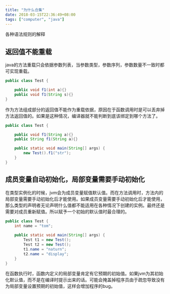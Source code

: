 ```yaml
---
title: "为什么合集"
date: 2018-03-15T22:36:49+08:00
tags: ["computer", "java"]
---
```

各种语法规则的解释
<!--more-->

## 返回值不能重载

java的方法重载只会依据参数列表，当参数类型，参数序列，参数数量不一致时都可实现重载。

``` java
public class Test {

    public void f1(int a){}
    public void f1(String s){}
}
```

作为方法组成部分的返回值不能作为重载依据，原因在于函数调用时是可以丢弃掉方法返回值的。如果是这种情况，编译器就不能判断到底该绑定到哪个方法了。

``` java
public class Test {

    public void f1(String a){}
    public String f1(String a){}

    public static void main(String[] args) {
        new Test().f1("str");
    }
}
```

## 成员变量自动初始化，局部变量需要手动初始化
在类型实例化的时候，jvm会为成员变量赋值默认值。而在方法调用时，方法内的局部变量需要手动初始化后才能使用。如果成员变量需要手动初始化后才能使用，那么类型的声明者无论声明什么值都不能适用在各种情况下创建的实例。最终还是需要对成员重新赋值。所以赋予一个初始的默认值时最合理的。

``` java
public class Test {
    int name = "tom";
    
    public static void main(String[] args) {
        Test t1 = new Test();
        Test t2 = new Test();
        t1.name = "naturn";
        t2.name = "display";
    }
}
```

在函数执行时，函数内定义的局部变量肯定有它预期的初始值。如果jvm为其初始化默认值，而不是在编译时提示出来的话。可能会掩盖掉程序员由于疏忽导致没有为局部变量设置预期的初始值，这样会增加程序的bug。

